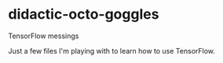 # didactic-octo-goggles
TensorFlow messings

Just a few files I'm playing with to learn how to use TensorFlow.
